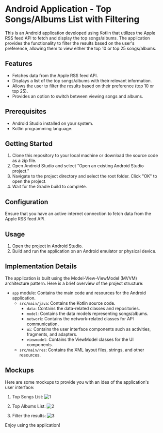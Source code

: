 # Android Application - Top Songs/Albums List with Filtering

This is an Android application developed using Kotlin that utilizes the Apple RSS feed API to fetch and display the top songs/albums. The application provides the functionality to filter the results based on the user's preference, allowing them to view either the top 10 or top 25 songs/albums.

## Features

- Fetches data from the Apple RSS feed API.
- Displays a list of the top songs/albums with their relevant information.
- Allows the user to filter the results based on their preference (top 10 or top 25).
- Provides an option to switch between viewing songs and albums.

## Prerequisites

- Android Studio installed on your system.
- Kotlin programming language.

## Getting Started

1. Clone this repository to your local machine or download the source code as a zip file.
2. Open Android Studio and select "Open an existing Android Studio project."
3. Navigate to the project directory and select the root folder. Click "OK" to open the project.
4. Wait for the Gradle build to complete.

## Configuration

Ensure that you have an active internet connection to fetch data from the Apple RSS feed API.

## Usage

1. Open the project in Android Studio.
2. Build and run the application on an Android emulator or physical device.

## Implementation Details

The application is built using the Model-View-ViewModel (MVVM) architecture pattern. Here is a brief overview of the project structure:

- `app` module: Contains the main code and resources for the Android application.
  - `src/main/java`: Contains the Kotlin source code.
    - `data`: Contains the data-related classes and repositories.
    - `model`: Contains the data models representing songs/albums.
    - `network`: Contains the network-related classes for API communication.
    - `ui`: Contains the user interface components such as activities, fragments, and adapters.
    - `viewmodel`: Contains the ViewModel classes for the UI components.
  - `src/main/res`: Contains the XML layout files, strings, and other resources.

## Mockups
Here are some mockups to provide you with an idea of the application's user interface:
1. Top Songs List:
![1](https://github.com/HASSANI-ELMEHDI/TopSongsAlbumsApp_Kotlin/assets/105174552/cce56554-bb38-4390-8900-4ab802c5d735)

2. Top Albums List:
![2](https://github.com/HASSANI-ELMEHDI/TopSongsAlbumsApp_Kotlin/assets/105174552/be2294d9-28d0-443a-909a-37fb0afc83f8)

3. Filter the results:
![3](https://github.com/HASSANI-ELMEHDI/TopSongsAlbumsApp_Kotlin/assets/105174552/81a70c05-164f-464a-b518-f1cdae6cc46d)


Enjoy using the application!
